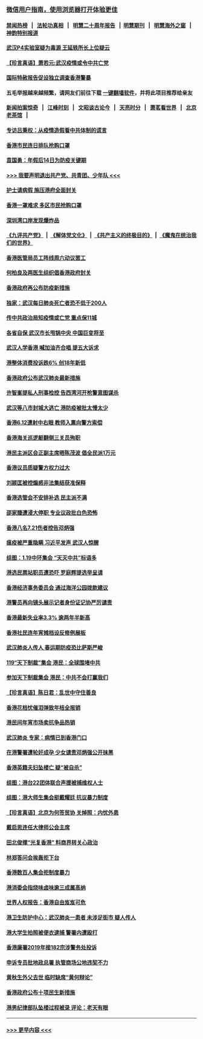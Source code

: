 ### [微信用户指南，使用浏览器打开体验更佳](https://github.com/gfw-breaker/banned-news1/blob/master/indexes/wechat-guide.md?t=0)
#### [禁闻热榜](热点新闻.md?t=0)  &nbsp;&nbsp;|&nbsp;&nbsp; [法轮功真相](https://github.com/gfw-breaker/truth/blob/master/README.md?t=0) &nbsp;&nbsp;|&nbsp;&nbsp; [明慧二十周年报告](https://github.com/gfw-breaker/mh-reports/blob/master/README.md?t=0) &nbsp;&nbsp;|&nbsp;&nbsp;[明慧期刊](https://github.com/gfw-breaker/mh-qikan) &nbsp;&nbsp;|&nbsp;&nbsp; [明慧海外之窗](https://github.com/gfw-breaker/mh-news/blob/master/README.md?t=0) &nbsp;&nbsp;|&nbsp;&nbsp; [神韵特别报道](https://github.com/gfw-breaker/mh-news/blob/master/shenyun.md?t=0)
#### [武汉P4实验室疑为毒源 王延轶所长上位疑云](../pages/nsc415/n11835543.md?t=02030902) 
#### [【珍言真语】萧若元:武汉疫情或令中共亡党](../pages/nsc415/n11829394.md?t=02030902) 
#### [国际特赦报告促设独立调查香港警暴](../pages/nsc415/n11833845.md?t=02030902) 
#### 五毛举报越来越频繁，请网友们前往下载 [一键翻墙软件](https://github.com/gfw-breaker/ssr-accounts)，并将此项目推荐给亲友
#### [新闻拍案惊奇](https://github.com/gfw-breaker/banned-news1/blob/master/pages/link4.md) &nbsp;&nbsp;|&nbsp;&nbsp; [江峰时刻](https://github.com/gfw-breaker/banned-news1/blob/master/pages/link4.md) &nbsp;&nbsp;|&nbsp;&nbsp; [文昭谈古论今](https://github.com/gfw-breaker/banned-news1/blob/master/pages/link4.md) &nbsp;&nbsp;|&nbsp;&nbsp; [天亮时分](https://github.com/gfw-breaker/banned-news1/blob/master/pages/link4.md) &nbsp;&nbsp;|&nbsp;&nbsp; [萧茗看世界](https://github.com/gfw-breaker/banned-news1/blob/master/pages/link4.md) &nbsp;&nbsp;|&nbsp;&nbsp; [北京老茶馆](https://github.com/gfw-breaker/banned-news1/blob/master/pages/link4.md) &nbsp;&nbsp;|&nbsp;&nbsp; 
#### [专访吕秉权：从疫情造假看中共体制的谎言](../pages/nsc415/n11833813.md?t=02030902) 
#### [香港市民连日排队抢购口罩](../pages/nsc415/n11833794.md?t=02030902) 
#### [袁国勇：年假后14日为防疫关键期](../pages/nsc415/n11831088.md?t=02030902) 
#### [>>> 我要声明退出共产党、共青团、少年队 <<<](https://github.com/begood0513/goodnews/blob/master/quit/letter.md) 
#### [护士请病假 施压港府全面封关](../pages/nsc415/n11831030.md?t=02030902) 
#### [香港一罩难求 多区市民抢购口罩](../pages/nsc415/n11831002.md?t=02030902) 
#### [深圳湾口岸发现爆炸品](../pages/nsc415/n11828802.md?t=02030902) 
#### [《九评共产党》](https://github.com/begood0513/9ping.md/blob/master/README.md) &nbsp;|&nbsp; [《解体党文化》](../../../../jtdwh.md/blob/master/README.md)  &nbsp;|&nbsp; [《共产主义的终极目的》](../../../../gczydzjmd.md/blob/master/README.md) &nbsp;|&nbsp; [《魔鬼在统治我们的世界》](../../../../mgztzwmdsj.md/blob/master/README.md) 
#### [香港医管局员工阵线周六动议罢工](../pages/nsc415/n11828762.md?t=02030902) 
#### [何柏良及两医生组织倡香港政府封关](../pages/nsc415/n11828749.md?t=02030902) 
#### [香港政府再公布防疫新措施](../pages/nsc415/n11828716.md?t=02030902) 
#### [独家：武汉每日肺炎死亡者恐不低于200人](../pages/nsc415/n11828240.md?t=02030902) 
#### [传中共政治局知疫情或亡党 重点保11城](../pages/nsc415/n11828145.md?t=02030902) 
#### [各省自保 武汉市长甩锅中央 中国巨变将至](../pages/nsc415/n11828021.md?t=02030902) 
#### [武汉人学香港 喊加油齐合唱 提五大诉求](../pages/nsc415/n11827046.md?t=02030902) 
#### [港整体消费投诉跌6% 创18年新低](../pages/nsc415/n11817280.md?t=02030902) 
#### [香港政府公布武汉肺炎最新措施](../pages/nsc415/n11817152.md?t=02030902) 
#### [许智峯提私人刑事检控 告西湾河开枪警意图谋杀](../pages/nsc415/n11817132.md?t=02030902) 
#### [武汉等八市封城大逃亡 港防疫被批太慢太少](../pages/nsc415/n11817058.md?t=02030902) 
#### [香港6.12遭射中右眼 教师入禀向警方索偿](../pages/nsc415/n11814678.md?t=02030902) 
#### [香港海关巡逻艇翻侧三关员殉职](../pages/nsc415/n11814604.md?t=02030902) 
#### [港民主派区会正副主席晤陈茂波 倡全民派1万元](../pages/nsc415/n11814582.md?t=02030902) 
#### [香港议员质疑警方权力过大](../pages/nsc415/n11814560.md?t=02030902) 
#### [刘颕匡被控煽惑非法集结获准保释](../pages/nsc415/n11811727.md?t=02030902) 
#### [香港选管会不安排补选 民主派不满](../pages/nsc415/n11811691.md?t=02030902) 
#### [邵家臻遭浸大停职 专业议政批白色恐怖](../pages/nsc415/n11811670.md?t=02030902) 
#### [香港八名7.21伤者控告邓炳强](../pages/nsc415/n11811623.md?t=02030902) 
#### [瘟疫被严重隐瞒 习近平发声 武汉人惊醒](../pages/nsc415/n11811186.md?t=02030902) 
#### [组图：1.19中环集会 “天灭中共”标语多](../pages/nsc415/n11809514.md?t=02030902) 
#### [港选民票站职员遭恐吓 罗庭辉提选举呈请](../pages/nsc415/n11808914.md?t=02030902) 
#### [香港经济事务委员会 通过海洋公园拨款建议](../pages/nsc415/n11808906.md?t=02030902) 
#### [港警员再向镜头展示记者身份证记协严厉谴责](../pages/nsc415/n11808888.md?t=02030902) 
#### [香港最新失业率3.3% 逾两年半新高](../pages/nsc415/n11808887.md?t=02030902) 
#### [香港社民连年宵摊档设反修例展板](../pages/nsc415/n11808857.md?t=02030902) 
#### [武汉肺炎人传人 春运期防疫恐比萨斯严峻](../pages/nsc415/n11808739.md?t=02030902) 
#### [119“天下制裁”集会 港民：全球围堵中共](../pages/nsc415/n11806318.md?t=02030902) 
#### [参加天下制裁集会 港民：中共不会打赢我们](../pages/nsc415/n11806596.md?t=02030902) 
#### [【珍言真语】陈日君：乱世中守住善良](../pages/nsc415/n11806247.md?t=02030902) 
#### [香港花档忧催泪弹致年桔全报销](../pages/nsc415/n11806130.md?t=02030902) 
#### [港民间年宵市场卖抗争品热销](../pages/nsc415/n11806073.md?t=02030902) 
#### [武汉肺炎 专家：病情已到香港门口](../pages/nsc415/n11806020.md?t=02030902) 
#### [在港警署遭轮奸成孕 少女谴责邓炳强公开抹黑](../pages/nsc415/n11805981.md?t=02030902) 
#### [香港英籍夫妇坠楼亡 疑“被自杀”](../pages/nsc415/n11805937.md?t=02030902) 
#### [组图：港台22团体联合声援被捕维权人士](../pages/nsc415/n11801834.md?t=02030902) 
#### [组图：港大师生集会挺戴耀廷 抗议暴力制度](../pages/nsc415/n11799298.md?t=02030902) 
#### [【珍言真语】北京为何签贸协 关焯照：内忧外患](../pages/nsc415/n11799790.md?t=02030902) 
#### [戴启思连任大律师公会主席](../pages/nsc415/n11799306.md?t=02030902) 
#### [田北俊撑“光复香港” 料商界转关心政治](../pages/nsc415/n11799287.md?t=02030902) 
#### [林郑答问会挨轰拒下台](../pages/nsc415/n11799261.md?t=02030902) 
#### [香港数百人集会拒制度暴力](../pages/nsc415/n11796941.md?t=02030902) 
#### [港消委会指烧味卤味逾三成属高纳](../pages/nsc415/n11796815.md?t=02030902) 
#### [世界人权报告：香港自由岌岌可危](../pages/nsc415/n11796873.md?t=02030902) 
#### [港卫生防护中心：武汉肺炎一患者 未涉足街市 疑人传人](../pages/nsc415/n11796789.md?t=02030902) 
#### [港大学生拍照被便衣逮捕 警署内遭殴打](../pages/nsc415/n11794174.md?t=02030902) 
#### [香港廉署2019年接182宗涉警务处投诉](../pages/nsc415/n11793899.md?t=02030902) 
#### [申诉专员批地政总署 执管商场公地违契不力](../pages/nsc415/n11793854.md?t=02030902) 
#### [黄秋生外父去世 临时缺席“黄何辩论”](../pages/nsc415/n11793859.md?t=02030902) 
#### [香港政府公布十项民生新措施](../pages/nsc415/n11793826.md?t=02030902) 
#### [港男纪律部队坠楼过程被录 评论：老天有眼](../pages/nsc415/n11793546.md?t=02030902) 

----
#### [ >>> 更早内容 <<< ](../indexes/nsc415-earlier.md)
